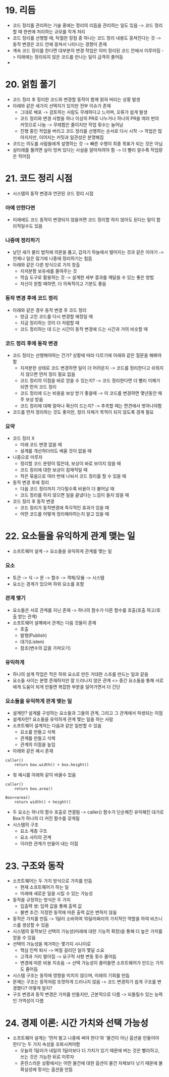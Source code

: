 # 19. 리듬
- 코드 정리를 관리하는 기술 중에는 정리의 리듬을 관리하는 일도 있음 -> 코드 정리할 때 한번에 처리하는 규모를 작게 처리
- 코드 정리를 선행할 때, 탁월한 장점 중 하나는 코드 정리 내용도 뭉쳐진다는 것 -> 동작 변경은 코드 안에 뭉쳐서 나타나는 경향이 존재
- 계속 코드 정리를 한다면 대부분의 변경 작업은 이미 정리된 코드 안에서 이루어짐 -> 미래에는 정리되지 않은 코드를 만나는 일이 급격히 줄어듬
- 
# 20. 얽힘 풀기
- 코드 정리 후 정리한 코드와 변경할 동작이 함께 얽혀 버리는 상황 발생
- 아래와 같은 세가지 선택지가 있지만 전부 이슈가 존재
  - 그대로 배포 -> 검토하는 사람도 무례하다고 느끼며, 오류가 쉽게 발생
  - 코드 정리와 변경 사항을 하나 이상의 PR로 나누거나 하나의 PR을 여러 번의 커밋으로 나눔 -> 무례함은 줄이지만 작업 횟수는 늘어남
  - 진행 중인 작업을 버리고 코드 정리를 선행하는 순서로 다시 시작 -> 작업은 많아지지만, 이어지는 커밋과 일관성은 분명해짐
- 코드는 의도를 사람들에게 설명하는 것 -> 빠른 수행이 최종 목표가 되는 것은 아님
- 실타래를 풀려면 실이 엉켜 있다는 사실을 알아차려야 함 -> 더 빨리 알수록 작업량은 적어짐
# 21. 코드 정리 시점
- 시스템의 동작 변경과 연관된 코드 정리 시점 
### 아예 안한다면
- 미래에도 코드 동작이 변경되지 않을꺼면 코드 정리할 하지 않아도 된다는 말이 합리적일수도 있음
### 나중에 정리하기
- 날던 새가 물리 법칙에 의문을 품고, 갑자기 하늘에서 떨어지는 것과 같은 이야기 -> 언제나 일은 많기에 나중에 정리하기는 힘듬
- 아래와 같은 다른 방식으로 가치 창출
  - 지저분함 보유세를 줄여주는 것
  - 학습 도구로 활용하는 것 -> 설계한 세부 결과를 깨달을 수 있는 좋은 방법
  - 자신이 원할 때하면, 더 의욕적이고 기분도 좋음
### 동작 변경 후에 코드 정리
- 아래와 같은 경우 동작 변경 후 코드 정리
  - 방금 고친 코드를 다시 변경할 예정일 때
  - 지금 정리하는 것이 더 저렴할 때
  - 코드 정리하는 데 드는 시간이 동작 변경에 드는 시간과 거의 비슷할 때
### 코드 정리 후에 동작 변경
- 코드 정리는 선행해야하는 건가? 상황에 따라 다르기에 아래와 같은 질문을 해봐야함
  - 지저분한 상태로 코드 변경하면 일이 더 어려운지 -> 코드를 정리한다고 쉬워지지 않으면 먼저 정리 필요 없음
  - 코드 정리의 이점을 바로 얻을 수 있는지? -> 코드 정리한다면 더 빨리 이해가 되면 먼저 코드 정리
  - 코드 정리에 드는 비용을 보상 받기 좋을때 -> 이 코드를 변경하면 몇년동안 매주 보상 받음
  - 코드 정리에 대해 얼마나 확신이 드는지? -> 추측할 때는 편견에서 벗어나야함
- 코드를 먼저 정리하는 것도 좋지만, 정리 자체가 목적이 되지 않도록 경계 필요
### 요약
- 코드 정리 X
  - 미래 코드 변경 없을 때
  - 설계를 개선하더라도 배울 것이 없을 때
- 나중으로 미루자
  - 정리할 코드 분량이 많은데, 보상이 바로 보이지 않을 때
  - 코드 정리에 대한 보상이 잠재적일 때
  - 작은 묶음으로 여러 번에 나눠서 코드 정리를 할 수 있을 때
- 동작 변경 후에 정리
  - 다음 코드 정리까지 기다릴수록 비용이 더 불어날 때
  - 코드 정리를 하지 않으면 일을 끝냈다는 느낌이 들지 않을 때
- 코드 정리 후 동작 변경
  - 코드 정리가 동작변경에 즉각적인 효과가 있을 때
  - 어떤 코드를 어떻게 정리해야하는지 알고 있을 때

# 22. 요소들을 유익하게 관계 맺는 일
- 소프트웨어 설계 -> 요소들을 유익하게 관계를 맺는 일
### 요소
- 토큰 -> 식 -> 문 -> 함수 -> 객체/모듈 -> 시스템
- 요소는 경계가 있으며 하위 요소를 포함
### 관계 맺기
- 요소들은 서로 관계를 지닌 존재 -> 하나의 함수가 다른 함수를 호출(호출 하고/호출 받는 관계)
- 소프트웨어 설꼐에서 관계는 다음 것들이 존재
  - 호출
  - 발행(Publish)
  - 대기(Listen)
  - 참조(변수의 값을 가져오기)
### 유익하게
- 하나의 설계 작업은 작은 하위 요소로 만든 거대한 스프를 만드는 일과 같음
- 요소들 사이는 분명 존재하지만 잘 드러나지 않은 관계 <> 중간 요소들을 통해 서로에게 도움이 되게 만들면 복잡한 부분을 덜어가면서 더 간단

### 요소들을 유익하게 관계 맺는 일
- 설계란? 설계를 구성하는 요소들과 그들의 관계, 그리고 그 관계에서 파생되는 이점
- 설계자란? 요소들을 유익하게 관계 맺는 일을 하는 사람
- 소프트웨어 설계자는 다음과 같은 일만할 수 있음
  - 요소를 만들고 삭제
  - 관계를 만들고 삭제
  - 관계의 이점을 높임
- 아래와 같은 예시 존재
```
caller()
    return box.width() + box.height()
```
- 윗 예시를 아래와 같이 바꿀수 있음
```
caller()
    return box.area()
    
Box>>area()
    return width() + height()
```
- 두 요소는 하나의 함수 호출로 연결됨 -> caller() 함수가 단순해진 유익해진 대가로 Box가 하나의 더 커진 함수를 갖게됨
- 시스템의 구조
  - 요소 계층 구조
  - 요소 사이의 관계
  - 이러한 관계가 만들어 내는 이점

# 23. 구조와 동작
- 소프트웨어는 두 가지 방식으로 가치를 만듬
  - 현재 소프트웨어가 하는 일
  - 미래에 새로운 일을 시킬 수 있는 가능성
- 동작을 규정하는 방식은 두 가지
  - 입출력 쌍: 입력 값을 통해 출력 값
  - 불변 조건: 지정한 동작에 따른 출력 값은 변하지 않음
- 동작은 가치를 만듬 -> 1달러 소비하여 10달러짜리의 가치적인 역할을 하여 비즈니스를 생성할 수 있음
- 시스템의 동작보단 선택의 가능성(미래에 대한 기능적 확장)을 통해 더 높은 가치를 얻을 수 있음
- 선택의 가능성을 제거하는 몇가지 시나이로
  - 핵심 인력 퇴사 -> 며칠 걸리던 일이 몇달 소요
  - 고객과 거리 멀어짐 -> 요구적 사항 변동 횟수 줄어듬
  - 변경에 따른 비용 치솟음 -> 선택 가능성이 줄어들면 소프트웨어가 만드는 가치도 줄어듬
- 시스템 구조는 동작에 영향을 미치지 않으며, 미래의 기회를 만듬
- 문제는 구조는 동작처럼 또렷하게 드러나지 않음 -> 코드 변경하기 쉽게 구조를 변경했다? 어떻게 알지?
- 구조 변경과 동작 변경은 가치를 만들지만, 근본적으로 다름 -> 되돌릴수 있는 능력인 가역성이 다름

# 24. 경제 이론: 시간 가치와 선택 가능성
- 소프트웨어 설계는 '먼저 벌고 나중에 써야 한다'와 '물건이 아닌 옵션을 만들어야 한다'는 두 가지 속성을 조화시켜야함
  - 오늘의 1달러가 내일의 1달러보다 더 가치가 있기 때문에 버는 것은 빨리하고, 쓰는 것은 가능한 뒤로 미루자
  - 혼란스러운 상황에서는 어떤 물건에 대한 옵션이 물건 자체보다 낫기 때문에 불확실성에 맞서는 옵션을 만듬